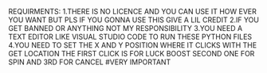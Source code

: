 REQUIRMENTS:
1.THERE IS NO LICENCE AND YOU CAN USE IT HOW EVER YOU WANT BUT PLS IF YOU GONNA USE THIS GIVE A LIL CREDIT
2.IF YOU GET BANNED OR ANYTHING NOT MY RESPONSIBILITY 
3.YOU NEED A TEXT EDITOR LIKE VISUAL STUDIO CODE TO RUN THESE PYTHON FILES
4.YOU NEED TO SET THE X AND Y POSITION WHERE IT CLICKS WITH THE GET LOCATION THE FIRST CLICK IS FOR LUCK BOOST SECOND ONE FOR SPIN AND 3RD FOR CANCEL #VERY IMPORTANT
